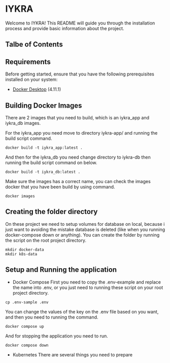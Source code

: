 # IYKRA
Welcome to IYKRA! This README will guide you through the installation process and provide basic information about the project.

## Talbe of Contents

## Requirements

Before getting started, ensure that you have the following prerequisites installed on your system:

- [Docker Desktop](https://www.docker.com/) (4.11.1)

## Building Docker Images
There are 2 images that you need to build, which is an iykra_app and iykra_db images.

For the iykra_app you need move to directory iykra-app/ and running the build script command.

```
docker build -t iykra_app:latest . 
```

And then for the iykra_db you need change directory to iykra-db then running the build script command on below.

```
docker build -t iykra_db:latest . 
```

Make sure the images has a correct name, you can check the images docker that you have been build by using command.

```
docker images
```


## Creating the folder directory
On these project we need to setup volumes for database on local, because i just want to avoiding the mistake database is deleted (like when you running docker-compose down or anything).
You can create the folder by running the script on the root project directory.

```
mkdir docker-data
mkdir k8s-data
```

## Setup and Running the application
- Docker Compose
First you need to copy the .env-example and replace the name into .env, or you just need to running these script on your root project directory.

```
cp .env-sample .env
```

You can change the values of the key on the .env file based on you want, and then you need to running the command.

```
docker compose up
```

And for stopping the application you need to run.

```
docker compose down
```

- Kubernetes
There are several things you need to prepare